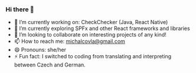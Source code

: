 ### Hi there 👋


- 🔭 I’m currently working on: CheckChecker (Java, React Native)
- 🌱 I’m currently exploring SPFx and other React frameworks and libraries
- 👯 I’m looking to collaborate on interesting projects of any kind!
- 📫 How to reach me: michalcovla@gmail.com
- 😄 Pronouns: she/her
- ⚡ Fun fact: I switched to coding from translating and interpreting between Czech and German. 

